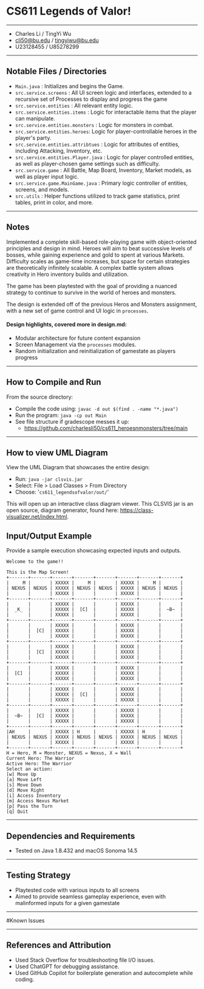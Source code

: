 # CS611 Legends of Valor!

---

- Charles Li / TingYi Wu
- cli50@bu.edu / tingyiwu@bu.edu
- U23128455 / U85278299

---

## Notable Files / Directories

- `Main.java` : Initializes and begins the Game.
- `src.service.screens` : All UI screen logic and interfaces, extended to a recursive set of Processes to display and progress the game
- `src.service.entities` : All relevant entity logic.
- `src.service.entities.items` : Logic for interactable items that the player can manipulate.
- `src.service.entities.monsters` : Logic for monsters in combat.
- `src.service.entities.heroes`: Logic for player-controllable heroes in the player's party.
- `src.service.entities.attribtues` : Logic for attributes of entities, including Attacking, Inventory, etc.
- `src.service.entities.Player.java` : Logic for player controlled entities, as well as player-chosen game settings such as difficulty.
- `src.service.game` : All Battle, Map Board, Inventory, Market models, as well as player input logic.
- `src.service.game.MainGame.java` : Primary logic controller of entities, screens, and models.
- `src.utils` : Helper functions utilized to track game statistics, print tables, print in color, and more.

---

## Notes

Implemented a complete skill-based role-playing game with object-oriented principles and design in mind. Heroes will aim to beat successive levels of bosses, while gaining experience and gold to spent at various Markets. Difficulty scales as game-time increases, but space for certain strategies are theoretically infinitely scalable. A complex battle system allows creativity in Hero inventory builds and utilization.

The game has been playtested with the goal of providing a nuanced strategy to continue to survive in the world of heroes and monsters.

The design is extended off of the previous Heros and Monsters assignment, with a new set of game control and UI logic in `processes`. 

#### Design highlights, covered more in design.md:

- Modular architecture for future content expansion
- Screen Management via the `processes` modules. 
- Random initialization and reinitialization of gamestate as players progress

---

## How to Compile and Run

From the source directory:

- Compile the code using: `javac -d out $(find . -name "*.java") `
- Run the program: `java -cp out Main`
- See file structure if gradescope messes it up:
  - https://github.com/charlesli50/cs611_heroesnmonsters/tree/main

---

## How to view UML Diagram

View the UML Diagram that showcases the entire design: 

- Run: `java -jar clsvis.jar`
- Select: File > Load Classes > From Directory
- Choose: '`cs611_legendsofvalor/out/`'

This will open up an interactive class diagram viewer. This CLSVIS jar is an open source, diagram generator, found here: https://class-visualizer.net/index.html. 

## Input/Output Example

Provide a sample execution showcasing expected inputs and outputs.

```                  
Welcome to the game!!

This is the Map Screen!
+-------+-------+-------+-------+-------+-------+-------+-------+
|     M |       | XXXXX |     M |       | XXXXX |     M |       |
| NEXUS | NEXUS | XXXXX | NEXUS | NEXUS | XXXXX | NEXUS | NEXUS |
|       |       | XXXXX |       |       | XXXXX |       |       |
+-------+-------+-------+-------+-------+-------+-------+-------+
|       |       | XXXXX |       |       | XXXXX |       |       |
|  _K_  |       | XXXXX |  [C]  |       | XXXXX |       |  ~B~  |
|       |       | XXXXX |       |       | XXXXX |       |       |
+-------+-------+-------+-------+-------+-------+-------+-------+
|       |       | XXXXX |       |       | XXXXX |       |       |
|       |  [C]  | XXXXX |       |       | XXXXX |       |       |
|       |       | XXXXX |       |       | XXXXX |       |       |
+-------+-------+-------+-------+-------+-------+-------+-------+
|       |       | XXXXX |       |       | XXXXX |       |       |
|       |  [C]  | XXXXX |       |       | XXXXX |       |       |
|       |       | XXXXX |       |       | XXXXX |       |       |
+-------+-------+-------+-------+-------+-------+-------+-------+
|       |       | XXXXX |       |       | XXXXX |       |       |
|  [C]  |       | XXXXX |       |       | XXXXX |       |       |
|       |       | XXXXX |       |       | XXXXX |       |       |
+-------+-------+-------+-------+-------+-------+-------+-------+
|       |       | XXXXX |       |       | XXXXX |       |       |
|       |       | XXXXX |  [C]  |       | XXXXX |       |       |
|       |       | XXXXX |       |       | XXXXX |       |       |
+-------+-------+-------+-------+-------+-------+-------+-------+
|       |       | XXXXX |       |       | XXXXX |       |       |
|  ~B~  |  [C]  | XXXXX |       |       | XXXXX |       |       |
|       |       | XXXXX |       |       | XXXXX |       |       |
+-------+-------+-------+-------+-------+-------+-------+-------+
|AH     |       | XXXXX | H     |       | XXXXX | H     |       |
| NEXUS | NEXUS | XXXXX | NEXUS | NEXUS | XXXXX | NEXUS | NEXUS |
|       |       | XXXXX |       |       | XXXXX |       |       |
+-------+-------+-------+-------+-------+-------+-------+-------+
H = Hero, M = Monster, NEXUS = Nexus, X = Wall
Current Hero: The Warrior
Active Hero: The Warrior
Select an action:
[w] Move Up
[a] Move Left
[s] Move Down
[d] Move Right
[i] Access Inventory
[m] Access Nexus Market
[p] Pass the Turn
[q] Quit
```

---

## Dependencies and Requirements

- Tested on Java 1.8.432 and macOS Sonoma 14.5

---

## Testing Strategy

- Playtested code with various inputs to all screens
- Aimed to provide seamless gameplay experience, even with malinformed inputs for a given gamestate

---
#Known Issues

---

## References and Attribution

- Used Stack Overflow for troubleshooting file I/O issues.
- Used ChatGPT for debugging assistance.
- Used GitHub Copilot for boilerplate generation and autocomplete while coding.
